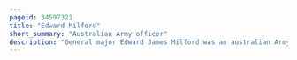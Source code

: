 ```yaml
---
pageid: 34597321
title: "Edward Milford"
short_summary: "Australian Army officer"
description: "General major Edward James Milford was an australian Army Officer who fought in the first and second World Wars."
---
```

